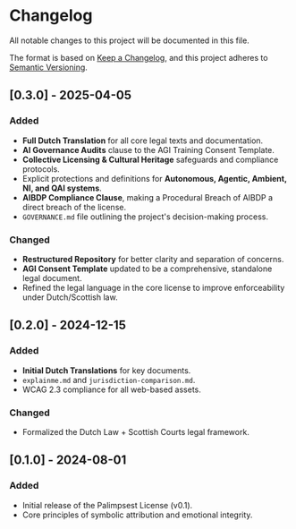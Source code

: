 # Changelog

All notable changes to this project will be documented in this file.

The format is based on [Keep a Changelog](https://keepachangelog.com/en/1.0.0/),
and this project adheres to [Semantic Versioning](https://semver.org/spec/v2.0.0.html).

## [0.3.0] - 2025-04-05

### Added
- **Full Dutch Translation** for all core legal texts and documentation.
- **AI Governance Audits** clause to the AGI Training Consent Template.
- **Collective Licensing & Cultural Heritage** safeguards and compliance protocols.
- Explicit protections and definitions for **Autonomous, Agentic, Ambient, NI, and QAI systems**.
- **AIBDP Compliance Clause**, making a Procedural Breach of AIBDP a direct breach of the license.
- `GOVERNANCE.md` file outlining the project's decision-making process.

### Changed
- **Restructured Repository** for better clarity and separation of concerns.
- **AGI Consent Template** updated to be a comprehensive, standalone legal document.
- Refined the legal language in the core license to improve enforceability under Dutch/Scottish law.

## [0.2.0] - 2024-12-15

### Added
- **Initial Dutch Translations** for key documents.
- `explainme.md` and `jurisdiction-comparison.md`.
- WCAG 2.3 compliance for all web-based assets.

### Changed
- Formalized the Dutch Law + Scottish Courts legal framework.

## [0.1.0] - 2024-08-01

### Added
- Initial release of the Palimpsest License (v0.1).
- Core principles of symbolic attribution and emotional integrity.